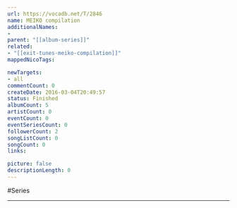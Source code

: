 ```yaml
---
url: https://vocadb.net/T/2846
name: MEIKO compilation
additionalNames: 
- 
parent: "[[album-series]]"
related:
- "[[exit-tunes-meiko-compilation]]"
mappedNicoTags:

newTargets:
- all
commentCount: 0
createDate: 2016-03-04T20:49:57
status: Finished
albumCount: 5
artistCount: 0
eventCount: 0
eventSeriesCount: 0
followerCount: 2
songListCount: 0
songCount: 0
links: 

picture: false
descriptionLength: 0
---
```


#Series



---

